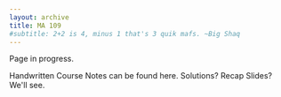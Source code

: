 ```yaml
---
layout: archive
title: MA 109
#subtitle: 2+2 is 4, minus 1 that's 3 quik mafs. ~Big Shaq
---
```


Page in progress.

Handwritten Course Notes can be found here.
Solutions?
Recap Slides?
We'll see.
